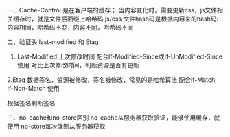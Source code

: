 一、Cache-Control 是在客户端的缓存；
当内容变化时，需要更新css，js文件相关缓存时，就是文件后面缀上哈希码
js/css 文件hash码是根据内容来的hash码: 内容相同，哈希码不变，内容不同，哈希码不同

二、验证头
last-modified
和 Etag

1. Last-Modified
上次修改时间
配合If-Modified-Since或If-UnModified-Since使用
对比上次修改时间，判断资源是否有更新

2.Etag
数据签名，资源被修改，签名被修改，常见的是哈希算法
配合If-Match, If-Non-Match 使用

根据签名判断签名

三、no-cache和no-store区别
no-cache从服务器获取验证，能够使用缓存，就使用
no-store每次强制从服务器获取
